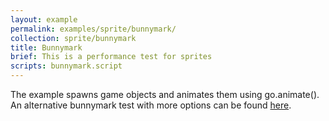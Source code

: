 ```yaml
---
layout: example
permalink: examples/sprite/bunnymark/
collection: sprite/bunnymark
title: Bunnymark
brief: This is a performance test for sprites
scripts: bunnymark.script
---
```


The example spawns game objects and animates them using go.animate(). An alternative bunnymark test with more options can be found [here](https://github.com/britzl/defold-bunnymark).
